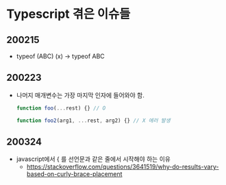 # Typescript 겪은 이슈들

## 200215

* typeof (ABC) (x) → typeof ABC



## 200223

* 나머지 매개변수는 가장 마지막 인자에 들어와야 함.

  ``` javascript
  function foo(...rest) {} // O
  
  function foo2(arg1, ...rest, arg2) {} // X 에러 발생
  ```



## 200324

* javascript에서 { 를 선언문과 같은 줄에서 시작해야 하는 이유
  * https://stackoverflow.com/questions/3641519/why-do-results-vary-based-on-curly-brace-placement
